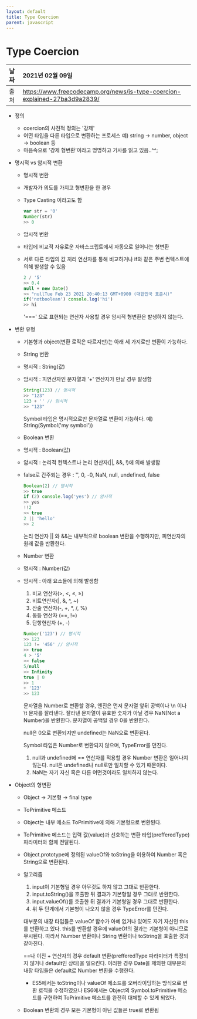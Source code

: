 ```yaml
---
layout: default
title: Type Coercion
parent: javascript
---
```


# Type Coercion

| 날짜 | 2021년 02월 09일 |
|:----------|:-------------------------------------|
| 출처 | https://www.freecodecamp.org/news/js-type-coercion-explained-27ba3d9a2839/|

- 정의
    - coercion의 사전적 정의는 '강제'
    - 어떤 타입을 다른 타입으로 변환하는 프로세스
      예) string → number, object → boolean 등
    - 마음속으로 '강제 형변환'이라고 명명하고 기사를 읽고 있음..^^;

- 명시적 vs 암시적 변환
    - 명시적 변환
    - 개발자가 의도를 가지고 형변환을 한 경우
    - Type Casting 이라고도 함

        ```jsx
        var str = '0'
        Number(str)
        >> 0
        ```

    - 암시적 변환
    - 타입에 비교적 자유로운 자바스크립트에서 자동으로 일어나는 형변환
    - 서로 다른 타입의 값 끼리 연산자를 통해 비교하거나 if와 같은 주변 컨텍스트에 의해 발생할 수 있음

        ```jsx
        2 / '5'
        >> 0.4
        null + new Date()
        >> "nullTue Feb 23 2021 20:40:13 GMT+0900 (대한민국 표준시)"
        if('notboolean') console.log('hi')
        >> hi
        ```

        '===' 으로 표현되는 연산자 사용할 경우 암시적 형변환은 발생하지 않는다.

- 변환 유형

    - 기본형과 object(변환 로직은 다르지만)는 아래 세 가지로만 변환이 가능하다.
    - String 변환
    - 명시적 : String(값)
    - 암시적 : 피연산자인 문자열과 '+' 연산자가 만날 경우 발생함

        ```jsx
        String(123) // 명시적
        >> "123"
        123 + '' // 암시적
        >> "123"
        ```

        Symbol 타입은 명시적으로만 문자열로 변환이 가능하다.
        예) String(Symbol('my symbol'))

    - Boolean 변환
    - 명시적 : Boolean(값)
    - 암시적 : 논리적 컨텍스트나 논리 연산자(||, &&, !)에 의해 발생함
    - false로 간주되는 경우 : '', 0, -0, NaN, null, undefined, false

        ```jsx
        Boolean(2) // 명시적
        >> true
        if (2) console.log('yes') // 암시적
        >> yes
        !!2
        >> true
        2 || 'hello'
        >> 2
        ```

        논리 연산자 || 와 &&는 내부적으로 boolean 변환을 수행하지만, 피연산자의 원래 값을 반환한다.

    - Number 변환
    - 명시적 : Number(값)
    - 암시적 : 아래 요소들에 의해 발생함
       1) 비교 연산자(>, <, ≤, ≥)
       2) 비트연산자(|, &, ^, ~)
       3) 산술 연산자(-, +, *, /, %)
       4) 동등 연산자 (==, !=)
       5) 단항현산자 (+, -)

        ```jsx
        Number('123') // 명시적
        >> 123
        123 != '456' // 암시적
        >> true
        4 > '5'
        >> false
        5/null
        >> Infinity
        true | 0
        >> 1
        + '123'
        >> 123
        ```

        문자열을 Number로 변환할 경우, 엔진은 먼저 문자열 앞뒤 공백이나 \n 이나 \t 문자를 잘라낸다. 잘라낸 문자열이 유효한 숫자가 아닐 경우 NaN(Not a Number)을 반환한다. 문자열이 공백일 경우 0을 반환한다.

        null은 0으로 변환되지만 undefined는 NaN으로 변환된다.

        Symbol 타입은 Number로 변환되지 않으며, TypeError를 던진다.

        1. null과 undefined에 == 연산자를 적용할 경우 Number 변환은 일어나지 않는다.
            null은 undefined나 null로만 일치할 수 있기 때문이다.
        2. NaN는 자기 자신 혹은 다른 어떤것이라도 일치하지 않는다.

- Object의 형변환
    - Object → 기본형 → final type
    - ToPrimitive 메소드
    - Object는 내부 메소드 ToPrimitive에 의해 기본형으로 변환된다.
    - ToPrimitive 메소드는 입력 값(value)과 선호하는 변환 타입(prefferedType) 파라미터와 함께 전달된다.
    - Object.prototype에 정의된 valueOf와 toString을 이용하여 Number 혹은 String으로 변환된다.
    - 알고리즘
       1) input이 기본형일 경우 아무것도 하지 않고 그대로 반환한다.
       2) input.toString()을 호출한 뒤 결과가 기본형일 경우 그대로 반환한다.
       3) input.valueOf()를 호출한 뒤 결과가 기본형일 경우 그대로 반환한다.
       4) 위 두 단계에서 기본형이 나오지 않을 경우 TypeError를 던진다.

        대부분의 내장 타입들은 valueOf 함수가 아예 없거나 있어도 자기 자신인 this를 반환하고 있다. this를 반환할 경우에 valueOf의 결과는 기본형이 아니므로 무시된다. 따라서 Number 변환이나 String 변환이나 toString을 호출한 것과 같아진다.

        ==나 이진 + 연산자의 경우 default 변환(prefferedType 파라미터가 특정되지 않거나 default인 상태)을 일으킨다.  이러한 경우 Date을 제외한 대부분의 내장 타입들은 default로 Number 변환을 수행한다.

        - ES5에서는 toString이나 valueOf 메소드를 오버라이딩하는 방식으로 변환 로직을 수정하였으나 ES6에서는 Object의 Symbol.toPrimitive 메소드를 구현하여  ToPrimitive 메소드를 완전히 대체할 수 있게 되었다.

    - Boolean 변환의 경우 모든 기본형이 아닌 값들은 true로 변환됨
